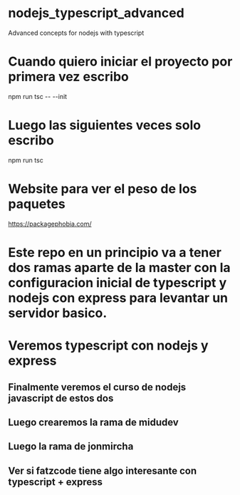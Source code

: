 # nodejs_typescript_advanced
Advanced concepts for nodejs with typescript

# Cuando quiero iniciar el proyecto por primera vez escribo
npm run tsc -- --init
# Luego las siguientes veces solo escribo
npm run tsc

# Website para ver el peso de los paquetes
https://packagephobia.com/

# Este repo en un principio va a tener dos ramas aparte de la master con la configuracion inicial de typescript y nodejs con express para levantar un servidor basico.

# Veremos typescript con nodejs y express

## Finalmente veremos el curso de nodejs javascript de estos dos
## Luego crearemos la rama de midudev
## Luego la rama de jonmircha
## Ver si fatzcode tiene algo interesante con typescript + express